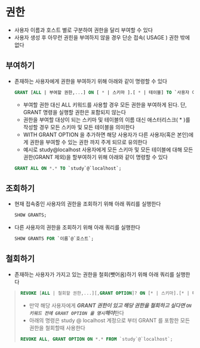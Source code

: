# 권한
* 사용자 이름과 호스트 별로 구분하여 권한을 달리 부여할 수 있다
* 사용자 생성 후 아무런 권힌을 부여하지 않을 경우 단순 접속( USAGE ) 권한 밖에 없다
## 부여하기
* 존재하는 사용자에게 권한을 부여하기 위해 아래와 같이 명령할 수 있다
    ```sql
    GRANT [ALL | 부여할 권한,...] ON [ * | 스키마 ].[ * | 테이블] TO `사용자 이름`@`호스트` [WITH GRANT OPTION]?;
    ```
    * 부여할 권한 대신 ALL 키워드를 사용할 경우 모든 권한을 부여하게 된다. 단, GRANT 명령을 실행할 권한은 포함되지 않는다
    * 권한을 부여할 대상이 되는 스키마 및 테이블의 이름 대신 애스터리스크( * )를 작성할 경우 모든 스키마 및 모든 테이블을  의미한다
    * WITH GRANT OPTION 을 추가하면 해당 사용자가 다른 사용자(혹은 본인)에게 권한을 부여할 수 있는 권한 까지 주게 되므로 유의한다
    * 예시로 study@localhost 사용자에게 모든 스키마 및 모든 테이블에 대해 모든 권한(GRANT 제외)을 할부여하기 위해 아래와 같이 명령할 수 있다
    ```sql
    GRANT ALL ON *.* TO `study`@`localhost`;
    ``` 
## 조회하기
* 현재 접속중인 사용자의 권한을 조회하기 위해 아래 쿼리를 실행한다
    ```sql
    SHOW GRANTS;
    ```
* 다른 사용자의 권한을 조회하기 위해 아래 쿼리를 실행한다
    ```sql
    SHOW GRANTS FOR `이름`@`호스트`;
    ```

## 철회하기
* 존재하는 사용자가 가지고 있는 권한을 철회(뺏어옴)하기 위해 아래 쿼리를 실행한다
>```sql
>REVOKE [ALL | 철회할 권한,...][,GRANT OPTION]? ON [* | 스키마].[* | 테이블] FROM `사용자 이름`@`호스트`;
>``` 
>    * 만약 해당 사용자에게 ***GRANT 권한이 있고 해당 권한을 철회하고 싶다면 `ON 키워드 전에 GRANT OPTION 을 명시`해야***한다
>    * 아래의 명령은 study @ localhost 계정으로 부터 GRANT 를 포함한 모든 권한을 철회할때 사용한다
>```sql
>REVOKE ALL, GRANT OPTION ON *.* FROM `study`@`localhost`;
>```

